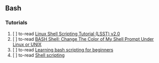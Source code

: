 ## Bash


### Tutorials

  1. [ ] to-read [Linux Shell Scripting Tutorial (LSST) v2.0](https://bash.cyberciti.biz/guide/Main_Page)
  1. [ ] to-read [BASH Shell: Change The Color of My Shell Prompt Under Linux or UNIX](https://www.cyberciti.biz/faq/bash-shell-change-the-color-of-my-shell-prompt-under-linux-or-unix/)
  1. [ ] to-read [Learning bash scripting for beginners](https://www.cyberciti.biz/open-source/learning-bash-scripting-for-beginners/)
  1. [ ] to-read [Shell scripting](https://www.cyberciti.biz/tips/category/shell-scripting)